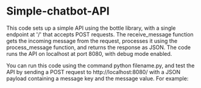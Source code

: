 # Simple-chatbot-API
This code sets up a simple API using the bottle library, with a single endpoint at '/' that accepts POST requests. The receive_message function gets the incoming message from the request, processes it using the process_message function, and returns the response as JSON. The code runs the API on localhost at port 8080, with debug mode enabled.

You can run this code using the command python filename.py, and test the API by sending a POST request to http://localhost:8080/ with a JSON payload containing a message key and the message value. For example:
